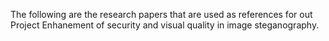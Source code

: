 The following are the research papers that are used as references for out Project Enhanement of security and visual quality in image steganography.
